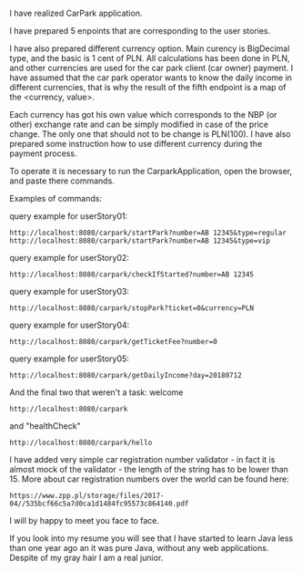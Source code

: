 I have realized CarPark application.

I have prepared 5 enpoints that are corresponding to the user stories.

I have also prepared different currency option. Main curency is BigDecimal type,
 and the basic is 1 cent of PLN. All calculations has been done in PLN, 
 and other currencies are used for the car park client (car owner) payment.
I have assumed that the car park operator wants to know the daily income 
in different currencies, that is why the result of the fifth endpoint is a map
of the <currency, value>.

Each currency has got his own value which corresponds to the NBP (or other) 
exchange rate and can be simply modified in case of the price change. 
The only one that should not  to be change is PLN(100). 
I have also prepared some instruction how to use  different currency during the payment process.  

To operate it is necessary to run the CarparkApplication, open the browser,
and paste there commands.

Examples of commands:

 query example for userStory01:
 ```
 http://localhost:8080/carpark/startPark?number=AB 12345&type=regular
 http://localhost:8080/carpark/startPark?number=AB 12345&type=vip
 ```
 query example for userStory02:
 ```
 http://localhost:8080/carpark/checkIfStarted?number=AB 12345
 ```
 query example for userStory03:
 ```
 http://localhost:8080/carpark/stopPark?ticket=0&currency=PLN
 ```
 query example for userStory04:
 ```
http://localhost:8080/carpark/getTicketFee?number=0
 ```
 query example for userStory05:
 ```
 http://localhost:8080/carpark/getDailyIncome?day=20180712
 ```
And the final two that weren't a task:
welcome
```
http://localhost:8080/carpark
```
and "healthCheck"
```
http://localhost:8080/carpark/hello
```

I have added very simple car registration number validator - in fact it is almost 
mock of the validator - the length of the string has to be lower than 15. 
More about car registration numbers over the world can be found here: 
```
https://www.zpp.pl/storage/files/2017-04//535bcf66c5a7d0ca1d1484fc95573c864140.pdf
```
I will by happy to meet you face to face.

If you look into my resume you will see that I have started to learn Java 
less than one year ago an it was pure Java, without any web applications.
Despite of my gray hair I am a real junior.   